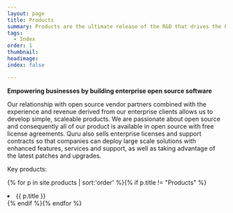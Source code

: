 ```yaml
---
layout: page
title: Products
summary: Products are the ultimate release of the R&D that drives the Quru team
tags:
  - Index
order: 1
thumbnail:
headimage:
index: false

---
```


**Empowering businesses by building enterprise open source software**

Our relationship with open source vendor partners combined with the experience and revenue derived from our enterprise clients allows us to develop simple, scaleable products.  We are passionate about open source and consequently all of our product is available in open source with free license agreements.  Quru also sells enterprise licenses and support contracts so that companies can deploy large scale solutions with enhanced features, services and support, as well as taking advantage of the latest patches and upgrades.

Key products:

{% for p in site.products  | sort:'order' %}{% if p.title != "Products" %}<li>{{ p.title }}</li>{% endif %}{% endfor %}
